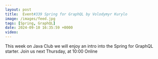 ```yaml
---
layout: post
title:  Event#339 Spring for GraphQL by Volodymyr Kurylo
image: /images/feed.jpg
tags: [Spring, GraphQL]
date: 2024-09-10 16:35:59 +0000
video: 
---
```


This week on Java Club we will enjoy an intro into the Spring for GraphQL starter.
Join us next Thursday, at 10:00 Online
